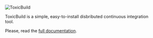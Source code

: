![ToxicBuild](https://raw.githubusercontent.com/jucacrispim/toxicbuild/master/docs/source/_static/logo.jpg)

ToxicBuild is a simple, easy-to-install disbributed continuous integration
tool.

Please, read the [full documentation](http://toxicbuild.poraodojuca.net/).
